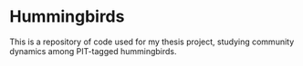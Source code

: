 # Hummingbirds
This is a repository of code used for my thesis project, studying community dynamics among PIT-tagged hummingbirds.
